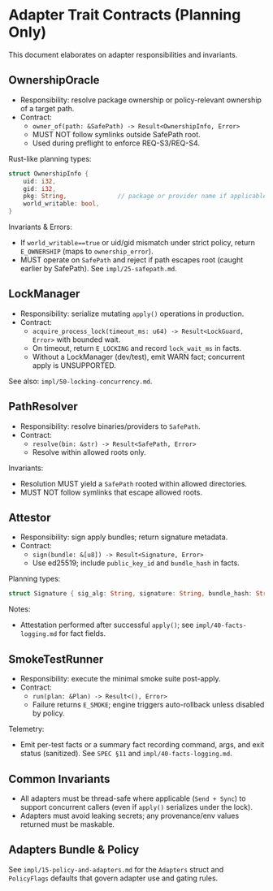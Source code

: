 # Adapter Trait Contracts (Planning Only)

This document elaborates on adapter responsibilities and invariants.

## OwnershipOracle

- Responsibility: resolve package ownership or policy-relevant ownership of a target path.
- Contract:
  - `owner_of(path: &SafePath) -> Result<OwnershipInfo, Error>`
  - MUST NOT follow symlinks outside SafePath root.
  - Used during preflight to enforce REQ-S3/REQ-S4.

Rust-like planning types:

```rust
struct OwnershipInfo {
    uid: i32,
    gid: i32,
    pkg: String,              // package or provider name if applicable
    world_writable: bool,
}
```

Invariants & Errors:

- If `world_writable==true` or uid/gid mismatch under strict policy, return `E_OWNERSHIP` (maps to `ownership_error`).
- MUST operate on `SafePath` and reject if path escapes root (caught earlier by SafePath). See `impl/25-safepath.md`.

## LockManager

- Responsibility: serialize mutating `apply()` operations in production.
- Contract:
  - `acquire_process_lock(timeout_ms: u64) -> Result<LockGuard, Error>` with bounded wait.
  - On timeout, return `E_LOCKING` and record `lock_wait_ms` in facts.
  - Without a LockManager (dev/test), emit WARN fact; concurrent apply is UNSUPPORTED.

See also: `impl/50-locking-concurrency.md`.

## PathResolver

- Responsibility: resolve binaries/providers to `SafePath`.
- Contract:
  - `resolve(bin: &str) -> Result<SafePath, Error>`
  - Resolve within allowed roots only.

Invariants:

- Resolution MUST yield a `SafePath` rooted within allowed directories.
- MUST NOT follow symlinks that escape allowed roots.

## Attestor

- Responsibility: sign apply bundles; return signature metadata.
- Contract:
  - `sign(bundle: &[u8]) -> Result<Signature, Error>`
  - Use ed25519; include `public_key_id` and `bundle_hash` in facts.

Planning types:

```rust
struct Signature { sig_alg: String, signature: String, bundle_hash: String, public_key_id: String }
```

Notes:

- Attestation performed after successful `apply()`; see `impl/40-facts-logging.md` for fact fields.

## SmokeTestRunner

- Responsibility: execute the minimal smoke suite post-apply.
- Contract:
  - `run(plan: &Plan) -> Result<(), Error>`
  - Failure returns `E_SMOKE`; engine triggers auto-rollback unless disabled by policy.

Telemetry:

- Emit per-test facts or a summary fact recording command, args, and exit status (sanitized). See `SPEC §11` and `impl/40-facts-logging.md`.

## Common Invariants

- All adapters must be thread-safe where applicable (`Send + Sync`) to support concurrent callers (even if `apply()` serializes under the lock).
- Adapters must avoid leaking secrets; any provenance/env values returned must be maskable.

## Adapters Bundle & Policy

See `impl/15-policy-and-adapters.md` for the `Adapters` struct and `PolicyFlags` defaults that govern adapter use and gating rules.
